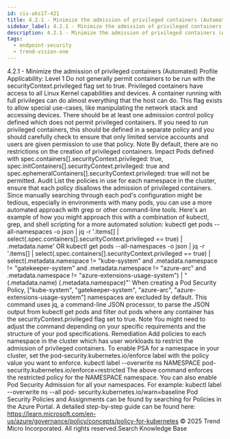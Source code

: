 ```yaml
---
id: cis-aks17-421
title: 4.2.1 - Minimize the admission of privileged containers (Automated)
sidebar_label: 4.2.1 - Minimize the admission of privileged containers (Automated)
description: 4.2.1 - Minimize the admission of privileged containers (Automated)
tags:
  - endpoint-security
  - trend-vision-one
---
```


 4.2.1 - Minimize the admission of privileged containers (Automated) Profile Applicability: Level 1 Do not generally permit containers to be run with the securityContext.privileged flag set to true. Privileged containers have access to all Linux Kernel capabilities and devices. A container running with full privileges can do almost everything that the host can do. This flag exists to allow special use-cases, like manipulating the network stack and accessing devices. There should be at least one admission control policy defined which does not permit privileged containers. If you need to run privileged containers, this should be defined in a separate policy and you should carefully check to ensure that only limited service accounts and users are given permission to use that policy. Note By default, there are no restrictions on the creation of privileged containers. Impact Pods defined with spec.containers[].securityContext.privileged: true, spec.initContainers[].securityContext.privileged: true and spec.ephemeralContainers[].securityContext.privileged: true will not be permitted. Audit List the policies in use for each namespace in the cluster, ensure that each policy disallows the admission of privileged containers. Since manually searching through each pod's configuration might be tedious, especially in environments with many pods, you can use a more automated approach with grep or other command-line tools. Here's an example of how you might approach this with a combination of kubectl, grep, and shell scripting for a more automated solution: kubectl get pods --all-namespaces -o json | jq -r '.items[] | select(.spec.containers[].securityContext.privileged == true) | .metadata.name' OR kubectl get pods --all-namespaces -o json | jq -r '.items[] | select(.spec.containers[].securityContext.privileged == true) | select(.metadata.namespace != "kube-system" and .metadata.namespace != "gatekeeper-system" and .metadata.namespace != "azure-arc" and .metadata.namespace != "azure-extensions-usage-system") | "\(.metadata.name) \(.metadata.namespace)"' When creating a Pod Security Policy, ["kube-system", "gatekeeper-system", "azure-arc", "azure-extensions-usage-system"] namespaces are excluded by default. This command uses jq, a command-line JSON processor, to parse the JSON output from kubectl get pods and filter out pods where any container has the securityContext.privileged flag set to true. Note You might need to adjust the command depending on your specific requirements and the structure of your pod specifications. Remediation Add policies to each namespace in the cluster which has user workloads to restrict the admission of privileged containers. To enable PSA for a namespace in your cluster, set the pod-security.kubernetes.io/enforce label with the policy value you want to enforce. kubectl label --overwrite ns NAMESPACE pod- security.kubernetes.io/enforce=restricted The above command enforces the restricted policy for the NAMESPACE namespace. You can also enable Pod Security Admission for all your namespaces. For example: kubectl label --overwrite ns --all pod- security.kubernetes.io/warn=baseline Pod Security Policies and Assignments can be found by searching for Policies in the Azure Portal. A detailed step-by-step guide can be found here: https://learn.microsoft.com/en-us/azure/governance/policy/concepts/policy-for-kubernetes © 2025 Trend Micro Incorporated. All rights reserved.Search Knowledge Base